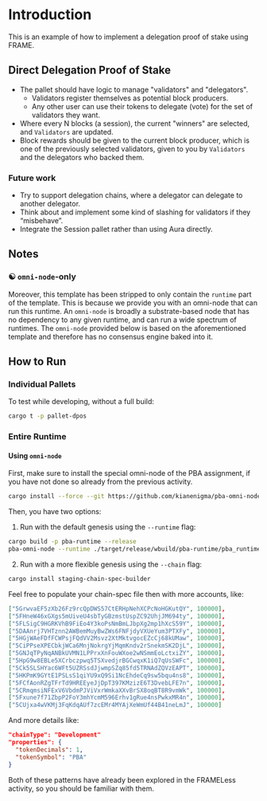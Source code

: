 
# Introduction

This is an example of how to implement a delegation proof of stake using FRAME.

## Direct Delegation Proof of Stake

- The pallet should have logic to manage "validators" and "delegators".
    - Validators register themselves as potential block producers.
    - Any other user can use their tokens to delegate (vote) for the set of validators they want.
- Where every N blocks (a session), the current "winners" are selected, and `Validators` are
  updated.
- Block rewards should be given to the current block producer, which is one of the previously
  selected validators, given to you by `Validators` and the delegators who backed them.

### Future work

- Try to support delegation chains, where a delegator can delegate to another delegator.
- Think about and implement some kind of slashing for validators if they “misbehave”.
- Integrate the Session pallet rather than using Aura directly.

## Notes
### ☯️ `omni-node`-only
Moreover, this template has been stripped to only contain the `runtime` part of the template. This
is because we provide you with an omni-node that can run this runtime. An `omni-node` is broadly a
substrate-based node that has no dependency to any given runtime, and can run a wide spectrum of
runtimes. The `omni-node` provided below is based on the aforementioned template and therefore has
no consensus engine baked into it.
## How to Run
### Individual Pallets
To test while developing, without a full build:
```sh
cargo t -p pallet-dpos
```
### Entire Runtime
#### Using `omni-node`
First, make sure to install the special omni-node of the PBA assignment, if you have not done so
already from the previous activity.
```sh
cargo install --force --git https://github.com/kianenigma/pba-omni-node.git
```
Then, you have two options:
1. Run with the default genesis using the `--runtime` flag:
```sh
cargo build -p pba-runtime --release
pba-omni-node --runtime ./target/release/wbuild/pba-runtime/pba_runtime.wasm --tmp
```
2. Run with a more flexible genesis using the `--chain` flag:
```sh
cargo install staging-chain-spec-builder
```
Feel free to populate your chain-spec file then with more accounts, like:
```json
["5GrwvaEF5zXb26Fz9rcQpDWS57CtERHpNehXCPcNoHGKutQY", 100000],
["5FHneW46xGXgs5mUiveU4sbTyGBzmstUspZC92UhjJM694ty", 100000],
["5FLSigC9HGRKVhB9FiEo4Y3koPsNmBmLJbpXg2mp1hXcS59Y", 100000],
["5DAAnrj7VHTznn2AWBemMuyBwZWs6FNFjdyVXUeYum3PTXFy", 100000],
["5HGjWAeFDfFCWPsjFQdVV2Msvz2XtMktvgocEZcCj68kUMaw", 100000],
["5CiPPseXPECbkjWCa6MnjNokrgYjMqmKndv2rSnekmSK2DjL", 100000],
["5GNJqTPyNqANBkUVMN1LPPrxXnFouWXoe2wNSmmEoLctxiZY", 100000],
["5HpG9w8EBLe5XCrbczpwq5TSXvedjrBGCwqxK1iQ7qUsSWFc", 100000],
["5Ck5SLSHYac6WFt5UZRSsdJjwmpSZq85fd5TRNAdZQVzEAPT", 100000],
["5HKPmK9GYtE1PSLsS1qiYU9xQ9Si1NcEhdeCq9sw5bqu4ns8", 100000],
["5FCfAonRZgTFrTd9HREEyeJjDpT397KMzizE6T3DvebLFE7n", 100000],
["5CRmqmsiNFExV6VbdmPJViVxrWmkaXXvBrSX8oqBT8R9vmWk", 100000],
["5Fxune7f71ZbpP2FoY3mhYcmM596Erhv1gRue4nsPwkxMR4n", 100000],
["5CUjxa4wVKMj3FqKdqAUf7zcEMr4MYAjXeWmUf44B41neLmJ", 100000]
```
And more details like:
```json
"chainType": "Development"
"properties": {
  "tokenDecimals": 1,
  "tokenSymbol": "PBA"
}
```
Both of these patterns have already been explored in the FRAMELess activity, so you should be
familiar with them.